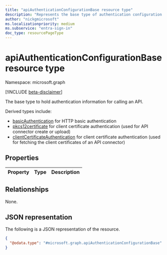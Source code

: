 ```yaml
---
title: "apiAuthenticationConfigurationBase resource type"
description: "Represents the base type of authentication configuration used for calling an API."
author: "nickgmicrosoft"
ms.localizationpriority: medium
ms.subservice: "entra-sign-in"
doc_type: resourcePageType
---
```


# apiAuthenticationConfigurationBase resource type

Namespace: microsoft.graph

[!INCLUDE [beta-disclaimer](../../includes/beta-disclaimer.md)]

The base type to hold authentication information for calling an API.

Derived types include:
- [basicAuthentication](basicauthentication.md) for HTTP basic authentication
- [pkcs12certificate](pkcs12certificate.md) for client certificate authentication (used for API connector create or upload)
- [clientCertificateAuthentication](pkcs12certificate.md) for client certificate authentication (used for fetching the client certificates of an API connector)

## Properties

|Property|Type|Description|
|:---|:---|:---|

## Relationships

None.

## JSON representation

The following is a JSON representation of the resource.
<!-- {
  "blockType": "resource",
  "@odata.type": "microsoft.graph.apiAuthenticationConfigurationBase"
}
-->

``` json
{
  "@odata.type": "#microsoft.graph.apiAuthenticationConfigurationBase"
}
```
